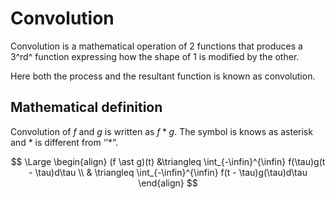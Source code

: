 # Convolution

Convolution is a mathematical operation of 2 functions that produces a 3^rd^ function expressing how the shape of 1 is modified by the other.

Here both the process and the resultant function is known as convolution.

## Mathematical definition

Convolution of $f$ and $g$ is written as $f \ast g$. The symbol is knows as asterisk and $\ast$ is different from ‘’*“.

$$
\Large
\begin{align}
(f \ast g)(t) &\triangleq \int_{-\infin}^{\infin} f(\tau)g(t - \tau)d\tau \\
 & \triangleq \int_{-\infin}^{\infin} f(t - \tau)g(\tau)d\tau
 \end{align}
$$
